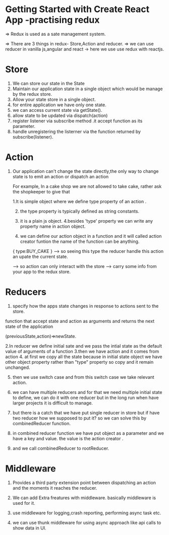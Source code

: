 # Getting Started with Create React App -practising redux

=> Redux is used as a sate management system.

=> There are 3 things in redux- Store,Action and reducer.
=> we can use reducer in vanilla js,angular and react
-> here we use use redux with reactjs.

# Store

1. We can store our state in the State
2. Maintain our application state in a single object which would be manage by the redux store.
3. Allow your state store in a single object.
4. for entire application we have only one state.
5. we can access current state via getState().
6. allow state to be updated via dispatch(action)
7. register listener via subscribe method .it accept function as its parameter.
8. handle unregistering the listerner via the function returned by subscribe(listener).

# Action

1.  Our application can't change the state directly,the only way to change state is to emit an action
    or dispatch an action

    For example, In a cake shop we are not allowed to take cake, rather ask the shopkeeper to give that

    1.It is simple object where we define type property of an action .

    2. the type property is typically defined as string constants.
    3. it is a plain js object.
       4.besides 'type' property we can write any property name in action object.

    4. we can define our action object in a function and it will called action creator funtion the name of the function can be anything.

    {
    type:BUY_CAKE
    }
    --> so seeing this type the reducer handle this action an upate the current state.

    --> so action can only interact with the store
    --> carry some info from your app to the redux store.

# Reducers

1. specify how the apps state changes in response to actions sent to the store.

function that accept state and action as arguments and returns the next state of the application

(previousState,action)=>newState.

2.In reducer we define initial sate and we pass the intial state as the default value of arguments of a function
3.then we have action and it comes from action 4. at first we copy all the state because in initial state object we have other object property rather than "type" property so
copy and it remain unchanged.

5. then we use switch case and from this switch case we take relevant action.

6. we can have multiple reducers and for that we need multiple initial state to define, we can do it with one reducer but in the long run when have larger projects it is difficult to manage.

7. but there is a catch that we have put single reducer in store but if have two reducer how we supposed to put it? so we can solve this by combinedReducer function.
8. in combined reducer function we have put object as a parameter and we have a key and value. the value is the action creator .
9. and we call combinedReducer to rootReducer.

# Middleware

1. Provides a third party extension point between dispatching an action and the moments it reaches the reducer.

2. We can add Extra freatures with middleware. basically middleware is used for it.

3. use middleware for logging,crash reporting, performing async task etc.

4. we can use thunk middleware for using async approach like api calls to show data in UI.
